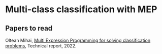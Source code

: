 # Multi-class classification with MEP

## Papers to read

Oltean Mihai, [Multi Expression Programming for solving classification problems](../papers/mep_classification.pdf), Technical report, 2022.
